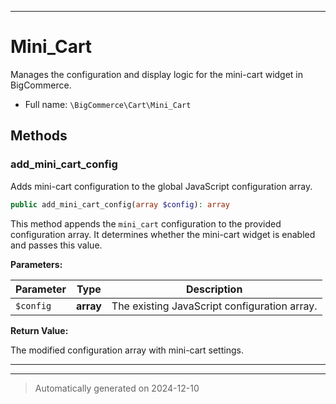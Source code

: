 ***

# Mini_Cart

Manages the configuration and display logic for the mini-cart widget in BigCommerce.



* Full name: `\BigCommerce\Cart\Mini_Cart`




## Methods


### add_mini_cart_config

Adds mini-cart configuration to the global JavaScript configuration array.

```php
public add_mini_cart_config(array $config): array
```

This method appends the `mini_cart` configuration to the provided configuration array.
It determines whether the mini-cart widget is enabled and passes this value.






**Parameters:**

| Parameter | Type | Description |
|-----------|------|-------------|
| `$config` | **array** | The existing JavaScript configuration array. |


**Return Value:**

The modified configuration array with mini-cart settings.




***


***
> Automatically generated on 2024-12-10
